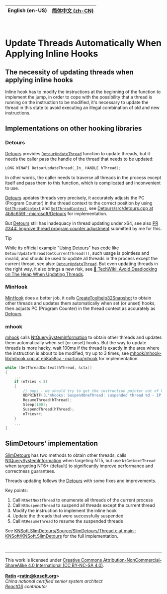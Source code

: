 | **English (en-US)** | [简体中文 (zh-CN)](./README.zh-CN.md) |
| --- | --- |

<br>

# Update Threads Automatically When Applying Inline Hooks

## The necessity of updating threads when applying inline hooks

Inline hook has to modify the instructions at the beginning of the function to implement the jump, in order to cope with the possibility that a thread is running on the instruction to be modified, it's necessary to update the thread in this state to avoid executing an illegal combination of old and new instructions.

## Implementations on other hooking libraries

### Detours

[Detours](https://github.com/microsoft/Detours) provides [`DetourUpdateThread`](https://github.com/microsoft/Detours/wiki/DetourUpdateThread) function to update threads, but it needs the caller pass the handle of the thread that needs to be updated:
```C
LONG WINAPI DetourUpdateThread(_In_ HANDLE hThread);
```
In other words, the caller needs to traverse all threads in the process except itself and pass them to this function, which is complicated and inconvenient to use.

[Detours](https://github.com/microsoft/Detours) updates threads very precisely, it accurately adjusts the PC (Program Counter) in the thread context to the correct position by using [`GetThreadContext`](https://learn.microsoft.com/en-us/windows/win32/api/processthreadsapi/nf-processthreadsapi-getthreadcontext) and [`SetThreadContext`](https://learn.microsoft.com/en-us/windows/win32/api/processthreadsapi/nf-processthreadsapi-setthreadcontext), see [Detours/src/detours.cpp at 4b8c659f · microsoft/Detours](https://github.com/microsoft/Detours/blob/4b8c659f549b0ab21cf649377c7a84eb708f5e68/src/detours.cpp#L1840-L1906) for implementation.

But [Detours](https://github.com/microsoft/Detours) still has inadequacy in thread updating under x64, see also [PR #344: Improve thread program counter adjustment](https://github.com/microsoft/Detours/pull/344) submitted by me for this.

> [!TIP]
> While its official example "[Using Detours](https://github.com/microsoft/Detours/wiki/Using-Detours)" has code like `DetourUpdateThread(GetCurrentThread())`, such usage is pointless and invalid, and should be used to update all threads in the process except the current thread, see also: [`DetourUpdateThread`](https://github.com/microsoft/Detours/wiki/DetourUpdateThread). But even updating threads in the right way, it also brings a new risk, see [🔗 TechWiki: Avoid Deadlocking on The Heap When Updating Threads](https://github.com/KNSoft/KNSoft.SlimDetours/blob/main/Docs/TechWiki/Avoid%20Deadlocking%20on%20The%20Heap%20When%20Updating%20Threads/README.md).

### MinHook

[MinHook](https://github.com/TsudaKageyu/minhook) does a better job, it calls [CreateToolhelp32Snapshot](https://learn.microsoft.com/en-us/windows/win32/api/tlhelp32/nf-tlhelp32-createtoolhelp32snapshot) to obtain other threads and updates them automatically when set (or unset) hooks, then adjusts PC (Program Counter) in the thread context as accurately as [Detours](https://github.com/microsoft/Detours).

### mhook

[mhook](https://github.com/martona/mhook) calls [NtQuerySystemInformation](https://learn.microsoft.com/en-us/windows/win32/api/winternl/nf-winternl-ntquerysysteminformation) to obtain other threads and updates them automatically when set (or unset) hooks. But the way to update threads is more hacky, wait 100ms if the thread is exactly in the area where the instruction is about to be modified, try up to 3 times, see [mhook/mhook-lib/mhook.cpp at e58a58ca · martona/mhook](https://github.com/martona/mhook/blob/e58a58ca31dbe14f202b9b26315bff9f7a32598c/mhook-lib/mhook.cpp#L557-L631) for implementation:
```C
while (GetThreadContext(hThread, &ctx))
{
    ...
    if (nTries < 3)
    {
        // oops - we should try to get the instruction pointer out of here. 
        ODPRINTF((L"mhooks: SuspendOneThread: suspended thread %d - IP is at %p - IS COLLIDING WITH CODE", dwThreadId, pIp));
        ResumeThread(hThread);
        Sleep(100);
        SuspendThread(hThread);
        nTries++;
    }
    ...
}
```

## SlimDetours' implementation

[SlimDetours](https://github.com/KNSoft/KNSoft.SlimDetours) has two methods to obtain other threads, calls [NtQuerySystemInformation](https://learn.microsoft.com/en-us/windows/win32/api/winternl/nf-winternl-ntquerysysteminformation) when targeting NT5, but use `NtGetNextThread` when targeting NT6+ (default) to significantly improve performance and correctness guarantees.

Threads updating follows the [Detours](https://github.com/microsoft/Detours) with some fixes and improvements.

Key points:
1. Call `NtGetNextThread` to enumerate all threads of the current process
2. Call `NtSuspendThread` to suspend all threads except the current thread
3. Modify the instruction to implement the inline hook
4. Update the threads that were successfully suspended
5. Call `NtResumeThread` to resume the suspended threads

See [KNSoft.SlimDetours/Source/SlimDetours/Thread.c at main · KNSoft/KNSoft.SlimDetours](../../../Source/SlimDetours/Thread.c) for the full implementation.

<br>
<hr>

This work is licensed under [Creative Commons Attribution-NonCommercial-ShareAlike 4.0 International (CC BY-NC-SA 4.0)](http://creativecommons.org/licenses/by-nc-sa/4.0/).  
<br>
**[Ratin](https://github.com/RatinCN) &lt;[<ratin@knsoft.org>](mailto:ratin@knsoft.org)&gt;**  
*China national certified senior system architect*  
*[ReactOS](https://github.com/reactos/reactos) contributor*
